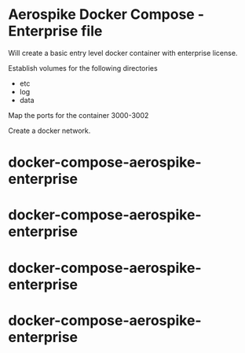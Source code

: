 # Aerospike Docker Compose - Enterprise file

Will create a basic entry level docker container with enterprise license.

Establish volumes for the following directories

- etc
- log
- data

Map the ports for the container 3000-3002

Create a docker network.






# docker-compose-aerospike-enterprise
# docker-compose-aerospike-enterprise
# docker-compose-aerospike-enterprise
# docker-compose-aerospike-enterprise
